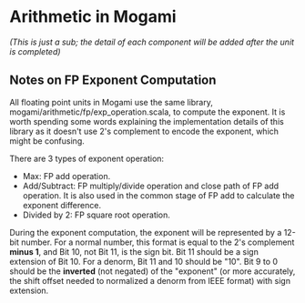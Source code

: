 # Arithmetic in Mogami

*(This is just a sub; the detail of each component will be added after the unit is completed)*

## Notes on FP Exponent Computation

All floating point units in Mogami use the same library, mogami/arithmetic/fp/exp_operation.scala, to compute the exponent. It is worth spending some words explaining the implementation details of this library as it doesn't use 2's complement to encode the exponent, which might be confusing.

There are 3 types of exponent operation:
* Max: FP add operation.
* Add/Subtract: FP multiply/divide operation and close path of FP add operation. It is also used in the common stage of FP add to calculate the exponent difference.
* Divided by 2: FP square root operation.

During the exponent computation, the exponent will be represented by a 12-bit number. For a normal number, this format is equal to the 2's complement **minus 1**, and Bit 10, not Bit 11, is the sign bit. Bit 11 should be a sign extension of Bit 10. For a denorm, Bit 11 and 10 should be "10". Bit 9 to 0 should be the **inverted** (not negated) of the "exponent" (or more accurately, the shift offset needed to normalized a denorm from IEEE format) with sign extension.
